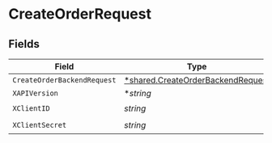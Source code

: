 # CreateOrderRequest


## Fields

| Field                                                                                 | Type                                                                                  | Required                                                                              | Description                                                                           |
| ------------------------------------------------------------------------------------- | ------------------------------------------------------------------------------------- | ------------------------------------------------------------------------------------- | ------------------------------------------------------------------------------------- |
| `CreateOrderBackendRequest`                                                           | [*shared.CreateOrderBackendRequest](../../models/shared/createorderbackendrequest.md) | :heavy_minus_sign:                                                                    | N/A                                                                                   |
| `XAPIVersion`                                                                         | **string*                                                                             | :heavy_minus_sign:                                                                    | N/A                                                                                   |
| `XClientID`                                                                           | *string*                                                                              | :heavy_check_mark:                                                                    | N/A                                                                                   |
| `XClientSecret`                                                                       | *string*                                                                              | :heavy_check_mark:                                                                    | N/A                                                                                   |